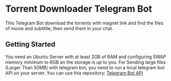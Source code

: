 # Torrent Downloader Telegram Bot

This Telegram Bot download the torrents with magnet link and find the files of movie and subtitile, then send them in your chat.

## Getting Started

You need an Ubuntu Server with at least 2GB of RAM and configuring SWAP memory minimum to 6GB an the storage is up to you.
For Sending large files (Larger Than 50MB) with telegram bot, you need to run a local telegram bot API on your server. You can use this repository: [Telegram Bot API](https://github.com/tdlib/telegram-bot-api)

